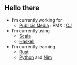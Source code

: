 ## Hello there

- I’m currently working for
  - [Publicis Media](https://www.publicisgroupe.com/en/services/services-publicis-media-en) : PMX : [CJ](https://www.cj.com/) 
- I’m currently using 
  - [Scala](https://www.scala-lang.org/) 
  - [Haskell](https://www.haskell.org/) 
- I’m currently learning 
  - [Rust](https://www.rust-lang.org/learn)
  - [Python](https://www.python.org/) and [Nim](https://nim-lang.org/)
